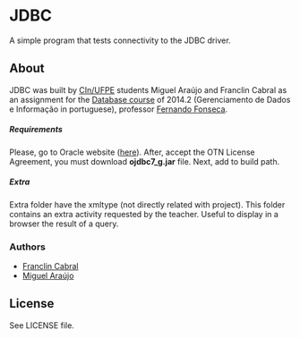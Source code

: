 # JDBC

A simple program that tests connectivity to the JDBC driver.

## About

JDBC was built by [CIn/UFPE] students Miguel Araújo and Franclin Cabral as an 
assignment for the [Database course] of 2014.2 (Gerenciamento de 
Dados e Informação in portuguese), professor [Fernando Fonseca].

##### Requirements

Please, go to Oracle website ([here]). After, accept the OTN License Agreement, 
you must download __ojdbc7_g.jar__ file. Next, add to build path.

##### Extra

Extra folder have the xmltype (not directly related with project). This folder 
contains an extra activity requested by the teacher. Useful to display in a 
browser the result of a query.

### Authors

+ [Franclin Cabral]
+ [Miguel Araújo]

## License

See LICENSE file.

[Fernando Fonseca]: http://www.di.ufpe.br/~fdfd/
[Miguel Araújo]: https://github.com/miguelarauj1o
[Franclin Cabral]: https://github.com/FranclinC
[CIn/UFPE]: http://www2.cin.ufpe.br/site/index.php
[Database course]: http://www.cin.ufpe.br/~if685/
[here]: http://www.oracle.com/technetwork/database/features/jdbc/jdbc-drivers-12c-download-1958347.html
